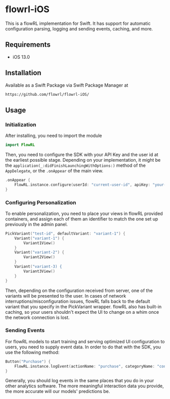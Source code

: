 # flowrl-iOS

This is a flowRL implementation for Swift. It has support for automatic configuration parsing, logging and sending events, caching, and more.

## Requirements

- iOS 13.0

## Installation
Available as a Swift Package via Swift Package Manager at
```html
https://github.com/flowrl/flowrl-iOS/
```

## Usage

### Initialization

After installing, you need to import the module
```swift
import FlowRL
```

Then, you need to configure the SDK with your API Key and the user id at the earliest possible stage. Depending on your implementation, it might be the `application(_:didFinishLaunchingWithOptions:)` method of the `AppDelegate`, or the `.onAppear` of the main view.

```swift
.onAppear {
    FlowRL.instance.configure(userId: "current-user-id", apiKey: "your-api-key")
}
```

### Configuring Personalization

To enable personalization, you need to place your views in flowRL provided containers, and assign each of them an identifier to match the one set up previously in the admin panel.

```swift
PickVariant("test-id", defaultVariant: "variant-1") {
    Variant("variant-1") {
        Variant1View()
    }
    Variant("variant-2") {
        Variant2View()
    }
    Variant("variant-3) {
        Variant3View()
    }
}
```

Then, depending on the configuration received from server, one of the variants will be presented to the user. In cases of network interruptions/misconfiguration issues, flowRL falls back to the default variant that you specify in the PickVariant wrapper. flowRL also has built-in caching, so your users shouldn't expect the UI to change on a whim once the network connection is lost.

### Sending Events

For flowRL models to start training and serving optimized UI configuration to users, you need to supply event data. In order to do that with the SDK, you use the following method:
```swift
Button("Purchase") {
    FlowRL.instance.logEvent(actionName: "purchase", categoryName: "conversion-events", screenName: "product-page")
}
```

Generally, you should log events in the same places that you do in your other analytics software. The more meaningful interaction data you provide, the more accurate will our models' predictions be.
